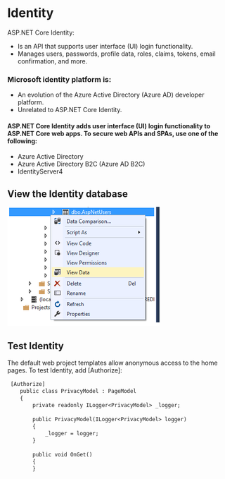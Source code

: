 # Identity
ASP.NET Core Identity:

* Is an API that supports user interface (UI) login functionality.
* Manages users, passwords, profile data, roles, claims, tokens, email confirmation, and more.

### Microsoft identity platform is:

* An evolution of the Azure Active Directory (Azure AD) developer platform.
* Unrelated to ASP.NET Core Identity.

#### ASP.NET Core Identity adds user interface (UI) login functionality to ASP.NET Core web apps. To secure web APIs and SPAs, use one of the following:

* Azure Active Directory
* Azure Active Directory B2C (Azure AD B2C)
* IdentityServer4

## View the Identity database

![](./img/IData.png)



## Test Identity
The default web project templates allow anonymous access to the home pages. To test Identity, add [Authorize]:

```
 [Authorize]
    public class PrivacyModel : PageModel
    {
        private readonly ILogger<PrivacyModel> _logger;

        public PrivacyModel(ILogger<PrivacyModel> logger)
        {
            _logger = logger;
        }

        public void OnGet()
        {
        }
```